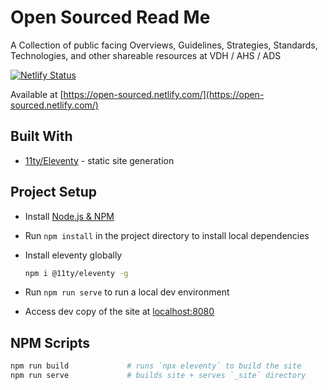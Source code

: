 # Open Sourced Read Me

A Collection of public facing Overviews, Guidelines, Strategies, Standards, Technologies, and other shareable resources at VDH / AHS / ADS

[![Netlify Status](https://api.netlify.com/api/v1/badges/9f4b70bd-ec3e-4e7e-b036-4446fbcd4b74/deploy-status)](https://app.netlify.com/sites/open-sourced/deploys)

Available at [https://open-sourced.netlify.com/](https://open-sourced.netlify.com/)


## Built With

* [11ty/Eleventy](https://www.11ty.io) - static site generation


## Project Setup

* Install [Node.js & NPM](https://nodejs.org/en/download/)
* Run `npm install` in the project directory to install local dependencies
* Install eleventy globally

    ```bash
    npm i @11ty/eleventy -g
    ```

* Run `npm run serve` to run a local dev environment
* Access dev copy of the site at [localhost:8080](http://localhost:8080)

## NPM Scripts

```bash
npm run build             # runs `npx eleventy` to build the site
npm run serve             # builds site + serves `_site` directory
```

